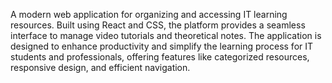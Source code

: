 A modern web application for organizing and accessing IT learning resources. Built using React and  CSS, the platform provides a seamless interface to manage video tutorials and theoretical notes. The application is designed to enhance productivity and simplify the learning process for IT students and professionals, offering features like categorized resources, responsive design, and efficient navigation.
